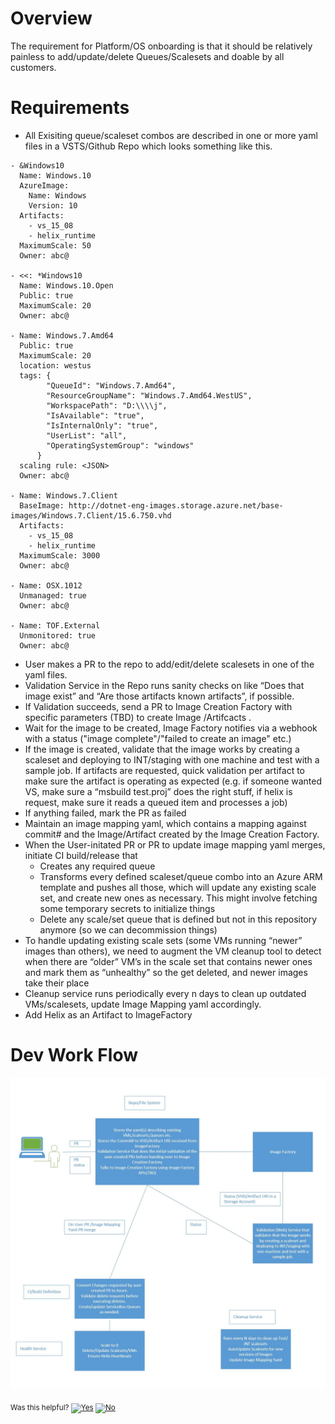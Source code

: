 # Overview
The requirement for Platform/OS onboarding is that it should be relatively painless to add/update/delete Queues/Scalesets and doable by all customers. 

# Requirements
- All Exisiting queue/scaleset combos are described in one or more yaml files in a VSTS/Github Repo which looks something like this.
```
- &Windows10
  Name: Windows.10
  AzureImage:
    Name: Windows
    Version: 10
  Artifacts:
    - vs_15_08
    - helix_runtime
  MaximumScale: 50
  Owner: abc@
  
- <<: *Windows10
  Name: Windows.10.Open
  Public: true
  MaximumScale: 20
  Owner: abc@

- Name: Windows.7.Amd64
  Public: true
  MaximumScale: 20
  location: westus
  tags: {
        "QueueId": "Windows.7.Amd64",
        "ResourceGroupName": "Windows.7.Amd64.WestUS",
        "WorkspacePath": "D:\\\\j",
        "IsAvailable": "true",
        "IsInternalOnly": "true",
        "UserList": "all",
        "OperatingSystemGroup": "windows"
      }
  scaling rule: <JSON>
  Owner: abc@
  
- Name: Windows.7.Client
  BaseImage: http://dotnet-eng-images.storage.azure.net/base-images/Windows.7.Client/15.6.750.vhd
  Artifacts:
    - vs_15_08
    - helix_runtime
  MaximumScale: 3000
  Owner: abc@
 
- Name: OSX.1012
  Unmanaged: true
  Owner: abc@
  
- Name: TOF.External
  Unmonitored: true
  Owner: abc@
```
- User makes a PR to the repo to add/edit/delete scalesets in one of the yaml files. 
- Validation Service in the Repo runs sanity checks on like “Does that image exist” and “Are those artifacts known artifacts”, if possible. 
- If Validation succeeds, send a PR to Image Creation Factory with specific parameters (TBD) to create Image /Artifcacts .
- Wait for the image to be created, Image Factory notifies via a webhook with a status ("image complete"/"failed to create an image" etc.)
- If the image is created, validate that the image works by creating a scaleset and deploying to INT/staging with one machine and test with a sample job. If artifacts are requested, quick validation per artifact to make sure the artifact is operating as expected (e.g. if someone wanted VS, make sure a “msbuild test.proj” does the right stuff, if helix is request, make sure it reads a queued item and processes a job)
- If anything failed, mark the PR as failed
- Maintain an image mapping yaml, which contains a mapping against commit# and the Image/Artifact created by the Image Creation Factory.
- When the User-initated PR or PR to update image mapping yaml merges, initiate CI build/release that
     -	Creates any required queue
     -	Transforms every defined scaleset/queue combo into an Azure ARM template and pushes all those, which will update any existing scale set, and create new ones as necessary. This might involve fetching some temporary secrets to initialize things
     -	Delete any scale/set queue that is defined but not in this repository anymore (so we can decommission things)
- To handle updating existing scale sets (some VMs running “newer” images than others), we need to augment the VM cleanup tool to detect when there are “older” VM’s in the scale set that contains newer ones and mark them as “unhealthy” so the get deleted, and newer images take their place 
- Cleanup service runs periodically every n days to clean up outdated VMs/scalesets, update Image Mapping yaml accordingly. 
- Add Helix as an Artifact to ImageFactory

# Dev Work Flow
![](./Images/DevWorkFlow.JPG?raw=true)



<!-- Begin Generated Content: Doc Feedback -->
<sub>Was this helpful? [![Yes](https://helix.dot.net/f/ip/5?p=Documentation%5CProjectDocs%5COS%20Onboarding%5CRequirements.md)](https://helix.dot.net/f/p/5?p=Documentation%5CProjectDocs%5COS%20Onboarding%5CRequirements.md) [![No](https://helix.dot.net/f/in)](https://helix.dot.net/f/n/5?p=Documentation%5CProjectDocs%5COS%20Onboarding%5CRequirements.md)</sub>
<!-- End Generated Content-->
